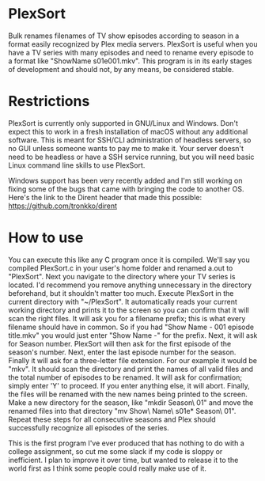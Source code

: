 # PlexSort
Bulk renames filenames of TV show episodes according to season in a format easily recognized by Plex media servers.
PlexSort is useful when you have a TV series with many episodes and need to rename every episode to a format like "ShowName s01e001.mkv". This program is in its early stages of development and should not, by any means, be considered stable.

# Restrictions
PlexSort is currently only supported in GNU/Linux and Windows. Don't expect this to work in a fresh installation of macOS without any additional software. This is meant for SSH/CLI administration of headless servers, so no GUI unless someone wants to pay me to make it. Your server doesn't need to be headless or have a SSH service running, but you will need basic Linux command line skills to use PlexSort. 

Windows support has been very recently added and I'm still working on fixing some of the bugs that came with bringing the code to another OS. Here's the link to the Dirent header that made this possible: https://github.com/tronkko/dirent

# How to use
You can execute this like any C program once it is compiled. We'll say you compiled PlexSort.c in your user's home folder and renamed a.out to "PlexSort". Next you navigate to the directory where your TV series is located. I'd recommend you remove anything unnecessary in the directory beforehand, but it shouldn't matter too much. Execute PlexSort in the current directory with "~/PlexSort". It automatically reads your current working directory and prints it to the screen so you can confirm that it will scan the right files. It will ask you for a filename prefix; this is what every filename should have in common. So if you had "Show Name - 001 episode title.mkv" you would just enter "Show Name -" for the prefix. Next, it will ask for Season number. PlexSort will then ask for the first episode of the season's number. Next, enter the last episode number for the season. Finally it will ask for a three-letter file extension. For our example it would be "mkv". It should scan the directory and print the names of all valid files and the total number of episodes to be renamed. It will ask for confirmation; simply enter 'Y' to proceed. If you enter anything else, it will abort. Finally, the files will be renamed with the new names being printed to the screen. Make a new directory for the season, like "mkdir Season\ 01" and move the renamed files into that directory "mv Show\ Name\ s01e* Season\ 01". Repeat these steps for all consecutive seasons and Plex should successfully recognize all episodes of the series.

This is the first program I've ever produced that has nothing to do with a college assignment, so cut me some slack if my code is sloppy or inefficient. I plan to improve it over time, but wanted to release it to the world first as I think some people could really make use of it.
